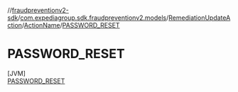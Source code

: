 //[fraudpreventionv2-sdk](../../../../../index.md)/[com.expediagroup.sdk.fraudpreventionv2.models](../../../index.md)/[RemediationUpdateAction](../../index.md)/[ActionName](../index.md)/[PASSWORD_RESET](index.md)

# PASSWORD_RESET

[JVM]\
[PASSWORD_RESET](index.md)
